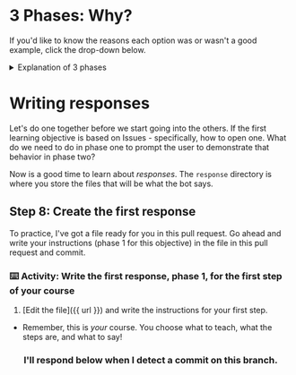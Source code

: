 # 3 Phases: Why?

If you'd like to know the reasons each option was or wasn't a good example, click the drop-down below.

<details>
  <summary>Explanation of 3 phases</summary>
  <br>
  
  #### Example 1: Committing a header

- **Why?**: This is not a proper example because it's missing an important part of step 2. While the user does change the file, we do not check that they do what we asked. They could have committed a list instead of a header! In phase 3, we move on to the next step, which is feedback to the learner that they did what we asked them. Now, the learner just learned that a list is a header.

#### Example 2: Closing an issue

- **Why?**: In this example, we give the learner the instructions and the context they need to do what we want _and_ understand why. We also see that the learner doesn't follow the instructions that we gave. That's OK because we notice it, and redirect them to try again. We reinforce the initial instructions, but with different and/or more specific terms to give the learner a greater chance of success, and ultimately, of learning what we want them to learn.

#### Example 3: Fixing a bug

- **Why?**: This includes the directions for the learner, specific tests to make sure they've accomplished the goal, and direct feedback about their success. Note that there isn't a lot of context around the instructions, because the learner has gained that context in previous steps.
  
#### Example 4: Writing a function

- **Why?**: The instructions for this step aren't clear enough for the learner to be successful. The balance between assuming context and over-instructing was too far into assumption. The learner could become frustrated because they are following the instructions to the best of their ability, yet the course gives them no feedback.


</details>


# Writing responses

Let's do one together before we start going into the others. If the first learning objective is based on Issues - specifically, how to open one. What do we need to do in phase one to prompt the user to demonstrate that behavior in phase two?

Now is a good time to learn about _responses_. The `response` directory is where you store the files that will be what the bot says.

## Step 8: Create the first response

To practice, I've got a file ready for you in this pull request. Go ahead and write your instructions (phase 1 for this objective) in the file in this pull request and commit.

### :keyboard: Activity: Write the first response, phase 1, for the first step of your course

1. [Edit the file]({{ url }}) and write the instructions for your first step.
  - Remember, this is _your_ course. You choose what to teach, what the steps are, and what to say!

<h3 align="center">I'll respond below when I detect a commit on this branch.</h3>
